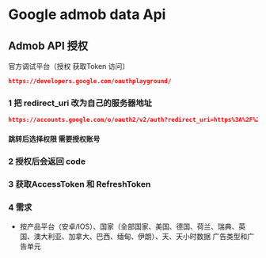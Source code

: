 # Google admob data Api

## Admob API 授权
官方调试平台（授权 获取Token 访问）
```json 
https://developers.google.com/oauthplayground/
```

### 1 把 redirect_uri 改为自己的服务器地址

```json
https://accounts.google.com/o/oauth2/v2/auth?redirect_uri=https%3A%2F%2Fbangbox.jidianle.cc&prompt=consent&response_type=code&client_id=273488495628-a56cdd6vrnkm5i5ors5vl2bmrj3rh622.apps.googleusercontent.com&scope=https%3A%2F%2Fwww.googleapis.com%2Fauth%2Fadmob.readonly+https%3A%2F%2Fwww.googleapis.com%2Fauth%2Fadmob.report&access_type=offline
```
#### 跳转后选择权限 需要授权账号

### 2 授权后会返回 code 
### 3 获取AccessToken 和 RefreshToken


### 4 需求
- 按产品平台（安卓/IOS）、国家（全部国家、美国、德国、荷兰、瑞典、英国、澳大利亚、加拿大、巴西、缅甸、伊朗）、天、天小时数据 广告类型和广告单元
